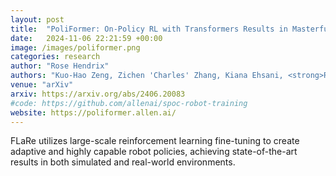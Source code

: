 ```yaml
---
layout: post
title:  "PoliFormer: On-Policy RL with Transformers Results in Masterful Navigators"
date:   2024-11-06 22:21:59 +00:00
image: /images/poliformer.png
categories: research
author: "Rose Hendrix"
authors: "Kuo-Hao Zeng, Zichen 'Charles' Zhang, Kiana Ehsani, <strong>Rose Hendrix</strong>, Jordi Salvador, Alvaro Herrasti, Ross Girshick, Aniruddha Kembhavi, Luca Weihs"
venue: "arXiv"
arxiv: https://arxiv.org/abs/2406.20083
#code: https://github.com/allenai/spoc-robot-training
website: https://poliformer.allen.ai/
---
```

FLaRe utilizes large-scale reinforcement learning fine-tuning to create adaptive and highly capable robot policies, achieving state-of-the-art results in both simulated and real-world environments.